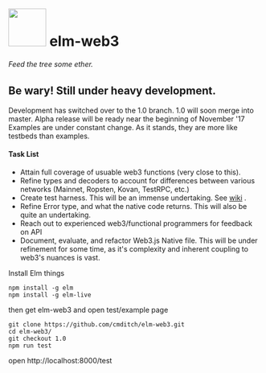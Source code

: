 # <img src="https://cdn.rawgit.com/cmditch/elm-web3/master/elm-web3-logo.svg" width="75"> elm-web3
###### Feed the tree some ether.

## Be wary! Still under heavy development.
Development has switched over to the 1.0 branch. 1.0 will soon merge into master.
Alpha release will be ready near the beginning of November '17   
Examples are under constant change. As it stands, they are more like testbeds than examples.

#### Task List
* Attain full coverage of usuable web3 functions (very close to this).
* Refine types and decoders to account for differences between various networks (Mainnet, Ropsten, Kovan, TestRPC, etc.)
* Create test harness. This will be an immense undertaking. See [wiki](https://github.com/cmditch/elm-web3/wiki/Testing-elm-web3) .
* Refine Error type, and what the native code returns. This will also be quite an undertaking.
* Reach out to experienced web3/functional programmers for feedback on API
* Document, evaluate, and refactor Web3.js Native file. This will be under refinement for some time, as it's complexity and inherent coupling to web3's nuances is vast.

Install Elm things    
```
npm install -g elm
npm install -g elm-live
```
then get elm-web3 and open test/example page   
```
git clone https://github.com/cmditch/elm-web3.git
cd elm-web3/
git checkout 1.0
npm run test
```
open http://localhost:8000/test   
